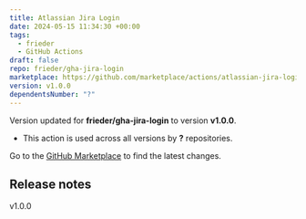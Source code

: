 ```yaml
---
title: Atlassian Jira Login
date: 2024-05-15 11:34:30 +00:00
tags:
  - frieder
  - GitHub Actions
draft: false
repo: frieder/gha-jira-login
marketplace: https://github.com/marketplace/actions/atlassian-jira-login
version: v1.0.0
dependentsNumber: "?"
---
```



Version updated for **frieder/gha-jira-login** to version **v1.0.0**.
- This action is used across all versions by **?** repositories.

Go to the [GitHub Marketplace](https://github.com/marketplace/actions/atlassian-jira-login) to find the latest changes.

## Release notes

v1.0.0
